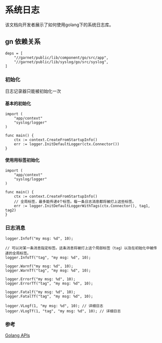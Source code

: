 <!-- # Syslog

This document explains how to use golang syslogger library. -->
# 系统日志
该文档向开发者展示了如何使用golang下的系统日志库。


<!--## gn dependency-->
## gn 依赖关系

```
deps = [
    "//garnet/public/lib/component/go/src/app",
    "//garnet/public/lib/syslog/go/src/syslog",
]
```

<!-- ### Initialization
Logger can only be initialized once. -->

### 初始化
日志记录器只能被初始化一次

<!-- #### Basic initialization -->
#### 基本的初始化

```golang
import (
    "app/context"
    "syslog/logger"
)

func main() {
    ctx := context.CreateFromStartupInfo()
    err := logger.InitDefaultLogger(ctx.Connector())
}
```

<!-- #### Initialization with tags

```golang
import (
    "app/context"
    "syslog/logger"
)

func main() {
    ctx := context.CreateFromStartupInfo()
    // Global tags, max 4 tags can be passed. Every log message would be tagged using these.
    err := logger.InitDefaultLoggerWithTags(ctx.Connector(), tag1, tag2)
}
``` -->

#### 使用用标签初始化

```golang
import (
    "app/context"
    "syslog/logger"
)

func main() {
    ctx := context.CreateFromStartupInfo()
    // 全局标签，最多能传递4个标签。每一条日志消息都将被打上这些标签。
    err := logger.InitDefaultLoggerWithTags(ctx.Connector(), tag1, tag2)
}
```

<!-- ### Log messages
```golang
logger.Infof("my msg: %d", 10);

// Allow message specific tagging. This message is going to be tagged with
// this local tag and any global tag passed during initialization.
logger.InfoTf("tag", "my msg: %d", 10);

logger.Warnf("my msg: %d", 10);
logger.WarnTf("tag", "my msg: %d", 10);

logger.Errorf("my msg: %d", 10);
logger.ErrorTf("tag", "my msg: %d", 10);

logger.Fatalf("my msg: %d", 10);
logger.FatalTf("tag", "my msg: %d", 10);

logger.VLogf(1, "my msg: %d", 10); // verbose logs
logger.VLogTf(1, "tag", "my msg: %d", 10); // verbose logs
``` -->

### 日志消息
```golang
logger.Infof("my msg: %d", 10);

// 可以对某一条消息指定标签。这条消息将被打上这个局部标签（tag）以及在初始化中被传递的全局标签。
logger.InfoTf("tag", "my msg: %d", 10);

logger.Warnf("my msg: %d", 10);
logger.WarnTf("tag", "my msg: %d", 10);

logger.Errorf("my msg: %d", 10);
logger.ErrorTf("tag", "my msg: %d", 10);

logger.Fatalf("my msg: %d", 10);
logger.FatalTf("tag", "my msg: %d", 10);

logger.VLogf(1, "my msg: %d", 10); // 详细日志
logger.VLogTf(1, "tag", "my msg: %d", 10); // 详细日志
```

<!-- ### Reference -->
### 参考
[Golang APIs](https://fuchsia.googlesource.com/garnet/+/master/public/lib/syslog/go/src/syslog/logger/logger.go)
